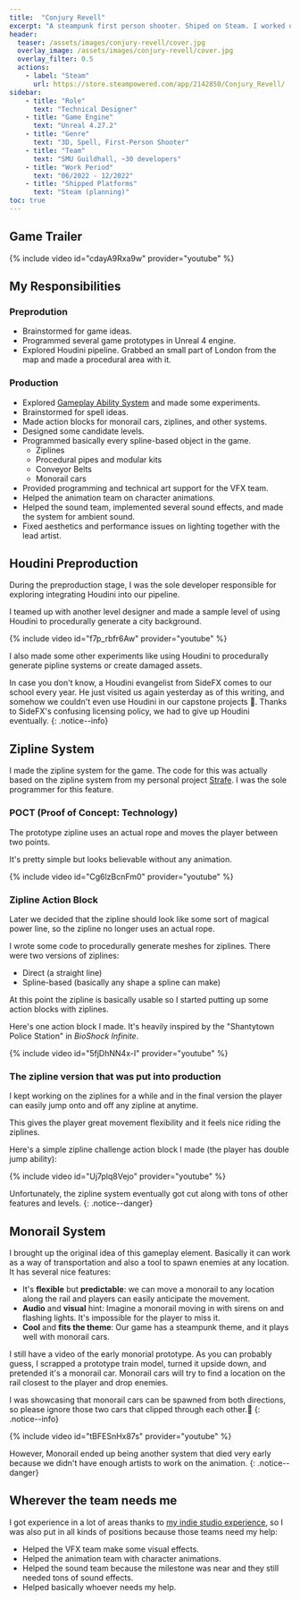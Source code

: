 ```yaml
---
title:  "Conjury Revell"
excerpt: "A steampunk first person shooter. Shiped on Steam. I worked on this project as a technical designer."
header:
  teaser: /assets/images/conjury-revell/cover.jpg
  overlay_image: /assets/images/conjury-revell/cover.jpg
  overlay_filter: 0.5
  actions:
    - label: "Steam"
      url: https://store.steampowered.com/app/2142850/Conjury_Revell/
sidebar:
    - title: "Role"
      text: "Technical Designer"
    - title: "Game Engine"
      text: "Unreal 4.27.2"
    - title: "Genre"
      text: "3D, Spell, First-Person Shooter"
    - title: "Team"
      text: "SMU Guildhall, ~30 developers"
    - title: "Work Period"
      text: "06/2022 - 12/2022"
    - title: "Shipped Platforms"
      text: "Steam (planning)"
toc: true
---
```


## Game Trailer

{% include video id="cdayA9Rxa9w" provider="youtube" %}

## My Responsibilities

### Preprodution

- Brainstormed for game ideas.
- Programmed several game prototypes in Unreal 4 engine.
- Explored Houdini pipeline. Grabbed an small part of London from the map and made a procedural area with it.

### Production

- Explored [Gameplay Ability System](https://docs.unrealengine.com/5.1/en-US/gameplay-ability-system-for-unreal-engine/) and made some experiments.
- Brainstormed for spell ideas.
- Made action blocks for monorail cars, ziplines, and other systems.
- Designed some candidate levels.
- Programmed basically every spline-based object in the game.
  - Ziplines
  - Procedural pipes and modular kits
  - Conveyor Belts
  - Monorail cars
- Provided programming and technical art support for the VFX team.
- Helped the animation team on character animations.
- Helped the sound team, implemented several sound effects, and made the system for ambient sound.
- Fixed aesthetics and performance issues on lighting together with the lead artist.

## Houdini Preproduction

During the preproduction stage, I was the sole developer responsible for exploring integrating Houdini into our pipeline.

I teamed up with another level designer and made a sample level of using Houdini to procedurally generate a city background.

{% include video id="f7p_rbfr6Aw" provider="youtube" %}

I also made some other experiments like using Houdini to procedurally generate pipline systems or create damaged assets.

In case you don't know, a Houdini evangelist from SideFX comes to our school every year. He just visited us again yesterday as of this writing, and somehow we couldn't even use Houdini in our capstone projects 🙂. Thanks to SideFX's confusing licensing policy, we had to give up Houdini eventually.
{: .notice--info}

## Zipline System

I made the zipline system for the game. The code for this was actually based on the zipline system from my personal project [Strafe](/personal_projects/strafe/). I was the sole programmer for this feature.

### POCT (Proof of Concept: Technology)

The prototype zipline uses an actual rope and moves the player between two points.

It's pretty simple but looks believable without any animation.

{% include video id="Cg6lzBcnFm0" provider="youtube" %}

### Zipline Action Block

Later we decided that the zipline should look like some sort of magical power line, so the zipline no longer uses an actual rope.

I wrote some code to procedurally generate meshes for ziplines. There were two versions of ziplines:

- Direct (a straight line)
- Spline-based (basically any shape a spline can make)

At this point the zipline is basically usable so I started putting up some action blocks with ziplines.

Here's one action block I made. It's heavily inspired by the "Shantytown Police Station" in *BioShock Infinite*.

{% include video id="5fjDhNN4x-I" provider="youtube" %}

### The zipline version that was put into production

I kept working on the ziplines for a while and in the final version the player can easily jump onto and off any zipline at anytime.

This gives the player great movement flexibility and it feels nice riding the ziplines.

Here's a simple zipline challenge action block I made (the player has double jump ability):

{% include video id="Uj7plq8Vejo" provider="youtube" %}

Unfortunately, the zipline system eventually got cut along with tons of other features and levels.
{: .notice--danger}

## Monorail System

I brought up the original idea of this gameplay element. Basically it can work as a way of transportation and also a tool to spawn enemies at any location. It has several nice features:

- It's **flexible** but **predictable**: we can move a monorail to any location along the rail and players can easily anticipate the movement.
- **Audio** and **visual** hint: Imagine a monorail moving in with sirens on and flashing lights. It's impossible for the player to miss it.
- **Cool** and **fits the theme**: Our game has a steampunk theme, and it plays well with monorail cars.

I still have a video of the early monorial prototype. As you can probably guess, I scrapped a prototype train model, turned it upside down, and pretended it's a monorail car. Monorail cars will try to find a location on the rail closest to the player and drop enemies.

I was showcasing that monorail cars can be spawned from both directions, so please ignore those two cars that clipped through each other.🙂
{: .notice--info}

{% include video id="tBFESnHx87s" provider="youtube" %}

However, Monorail ended up being another system that died very early because we didn't have enough artists to work on the animation.
{: .notice--danger}

## Wherever the team needs me

I got experience in a lot of areas thanks to [my indie studio experience](/shipped_games/brain-machine), so I was also put in all kinds of positions because those teams need my help:

- Helped the VFX team make some visual effects.
- Helped the animation team with character animations.
- Helped the sound team because the milestone was near and they still needed tons of sound effects.
- Helped basically whoever needs my help.
